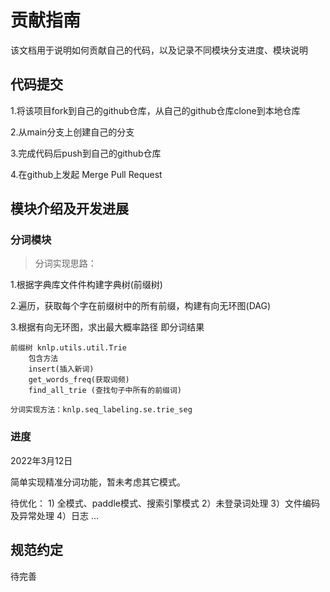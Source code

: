 # 贡献指南



该文档用于说明如何贡献自己的代码，以及记录不同模块分支进度、模块说明



## 代码提交

1.将该项目fork到自己的github仓库，从自己的github仓库clone到本地仓库

2.从main分支上创建自己的分支

3.完成代码后push到自己的github仓库

4.在github上发起 Merge Pull Request



## 模块介绍及开发进展
### 分词模块

> 分词实现思路：

1.根据字典库文件件构建字典树(前缀树)

2.遍历，获取每个字在前缀树中的所有前缀，构建有向无环图(DAG)

3.根据有向无环图，求出最大概率路径 即分词结果

```
前缀树 knlp.utils.util.Trie 
    包含方法
    insert(插入新词)
    get_words_freq(获取词频)
    find_all_trie (查找句子中所有的前缀词)

分词实现方法：knlp.seq_labeling.se.trie_seg
```



### 进度

2022年3月12日

简单实现精准分词功能，暂未考虑其它模式。

待优化： 1) 全模式、paddle模式、搜索引擎模式  2）未登录词处理  3）文件编码及异常处理  4）日志  ...



## 规范约定

待完善